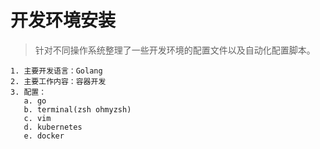 # 开发环境安装

> 针对不同操作系统整理了一些开发环境的配置文件以及自动化配置脚本。

```
1. 主要开发语言：Golang
2. 主要工作内容：容器开发
3. 配置：
   a. go
   b. terminal(zsh ohmyzsh)
   c. vim
   d. kubernetes
   e. docker
```